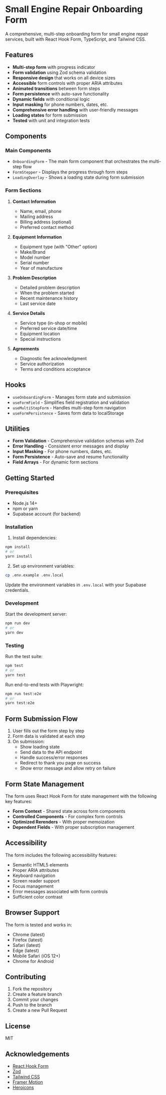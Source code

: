 # Small Engine Repair Onboarding Form

A comprehensive, multi-step onboarding form for small engine repair services, built with React Hook Form, TypeScript, and Tailwind CSS.

## Features

- **Multi-step form** with progress indicator
- **Form validation** using Zod schema validation
- **Responsive design** that works on all device sizes
- **Accessible** form controls with proper ARIA attributes
- **Animated transitions** between form steps
- **Form persistence** with auto-save functionality
- **Dynamic fields** with conditional logic
- **Input masking** for phone numbers, dates, etc.
- **Comprehensive error handling** with user-friendly messages
- **Loading states** for form submission
- **Tested** with unit and integration tests

## Components

### Main Components

- `OnboardingForm` - The main form component that orchestrates the multi-step flow
- `FormStepper` - Displays the progress through form steps
- `LoadingOverlay` - Shows a loading state during form submission

### Form Sections

1. **Contact Information**
   - Name, email, phone
   - Mailing address
   - Billing address (optional)
   - Preferred contact method

2. **Equipment Information**
   - Equipment type (with "Other" option)
   - Make/Brand
   - Model number
   - Serial number
   - Year of manufacture

3. **Problem Description**
   - Detailed problem description
   - When the problem started
   - Recent maintenance history
   - Last service date

4. **Service Details**
   - Service type (in-shop or mobile)
   - Preferred service date/time
   - Equipment location
   - Special instructions

5. **Agreements**
   - Diagnostic fee acknowledgment
   - Service authorization
   - Terms and conditions acceptance

## Hooks

- `useOnboardingForm` - Manages form state and submission
- `useFormField` - Simplifies field registration and validation
- `useMultiStepForm` - Handles multi-step form navigation
- `useFormPersistence` - Saves form data to localStorage

## Utilities

- **Form Validation** - Comprehensive validation schemas with Zod
- **Error Handling** - Consistent error messages and display
- **Input Masking** - For phone numbers, dates, etc.
- **Form Persistence** - Auto-save and resume functionality
- **Field Arrays** - For dynamic form sections

## Getting Started

### Prerequisites

- Node.js 14+
- npm or yarn
- Supabase account (for backend)

### Installation

1. Install dependencies:

```bash
npm install
# or
yarn install
```

2. Set up environment variables:

```bash
cp .env.example .env.local
```

Update the environment variables in `.env.local` with your Supabase credentials.

### Development

Start the development server:

```bash
npm run dev
# or
yarn dev
```

### Testing

Run the test suite:

```bash
npm test
# or
yarn test
```

Run end-to-end tests with Playwright:

```bash
npm run test:e2e
# or
yarn test:e2e
```

## Form Submission Flow

1. User fills out the form step by step
2. Form data is validated at each step
3. On submission:
   - Show loading state
   - Send data to the API endpoint
   - Handle success/error responses
   - Redirect to thank you page on success
   - Show error message and allow retry on failure

## Form State Management

The form uses React Hook Form for state management with the following key features:

- **Form Context** - Shared state across form components
- **Controlled Components** - For complex form controls
- **Optimized Rerenders** - With proper memoization
- **Dependent Fields** - With proper subscription management

## Accessibility

The form includes the following accessibility features:

- Semantic HTML5 elements
- Proper ARIA attributes
- Keyboard navigation
- Screen reader support
- Focus management
- Error messages associated with form controls
- Sufficient color contrast

## Browser Support

The form is tested and works in:

- Chrome (latest)
- Firefox (latest)
- Safari (latest)
- Edge (latest)
- Mobile Safari (iOS 12+)
- Chrome for Android

## Contributing

1. Fork the repository
2. Create a feature branch
3. Commit your changes
4. Push to the branch
5. Create a new Pull Request

## License

MIT

## Acknowledgements

- [React Hook Form](https://react-hook-form.com/)
- [Zod](https://zod.dev/)
- [Tailwind CSS](https://tailwindcss.com/)
- [Framer Motion](https://www.framer.com/motion/)
- [Heroicons](https://heroicons.com/)
